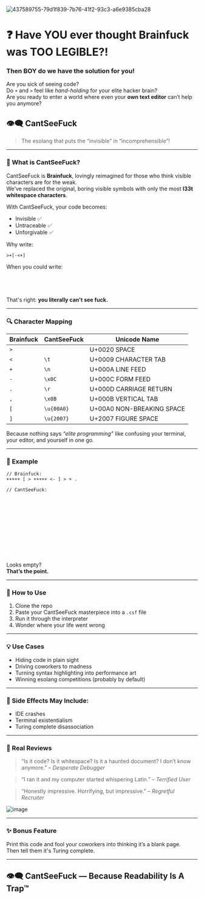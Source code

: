 
![437589755-79d1f839-7b76-41f2-93c3-a6e9385cba28](https://github.com/user-attachments/assets/289405eb-b637-40c6-8979-c60a94ca0f1a)

# ❓ Have YOU ever thought Brainfuck was TOO LEGIBLE?!

### Then BOY do we have the solution for you!

Are you sick of seeing code?  
Do `+` and `>` feel like *hand-holding* for your elite hacker brain?  
Are you ready to enter a world where even your **own text editor** can’t help you anymore?

## 👁️‍🗨️ **CantSeeFuck**  
> The esolang that puts the “invisible” in “incomprehensible”!

---

### 🤯 What is CantSeeFuck?

CantSeeFuck is **Brainfuck**, lovingly reimagined for those who think visible characters are for the weak.  
We’ve replaced the original, boring visible symbols with only the most **l33t whitespace characters**.

With CantSeeFuck, your code becomes:
- Invisible ✅  
- Untraceable ✅  
- Unforgivable ✅

Why write:
```
>+[-<+]
```
When you could write:
```

 	
  	

```

That's right: **you literally can't see fuck.**

---

### 🔍 Character Mapping

| Brainfuck | CantSeeFuck         | Unicode Name              |
|-----------|---------------------|----------------------------|
| `>`       | ` `                 | U+0020 SPACE               |
| `<`       | `\t`                | U+0009 CHARACTER TAB       |
| `+`       | `\n`                | U+000A LINE FEED           |
| `-`       | `\x0C`              | U+000C FORM FEED           |
| `.`       | `\r`                | U+000D CARRIAGE RETURN     |
| `,`       | `\x0B`              | U+000B VERTICAL TAB        |
| `[`       | `\u{00A0}`          | U+00A0 NON-BREAKING SPACE  |
| `]`       | `\u{2007}`          | U+2007 FIGURE SPACE        |

Because nothing says *“elite programming”* like confusing your terminal, your editor, and yourself in one go.

---

### 🧪 Example

```
// Brainfuck:
+++++ [ > +++++ <- ] > + .

// CantSeeFuck:





  




	  
 

```

Looks empty?  
**That’s the point.**

---

### 🧰 How to Use

1. Clone the repo  
2. Paste your CantSeeFuck masterpiece into a `.csf` file  
3. Run it through the interpreter
4. Wonder where your life went wrong

---

### 💡 Use Cases

- Hiding code in plain sight  
- Driving coworkers to madness  
- Turning syntax highlighting into performance art  
- Winning esolang competitions (probably by default)

---

### 🛑 Side Effects May Include:

- IDE crashes  
- Terminal existentialism  
- Turing complete disassociation

---

### 📣 Real Reviews

> “Is it code? Is it whitespace? Is it a haunted document? I don’t know anymore.” – *Desperate Debugger*  

> “I ran it and my computer started whispering Latin.” – *Terrified User*  

> “Honestly impressive. Horrifying, but impressive.” – *Regretful Recruiter*

![image](https://github.com/user-attachments/assets/eb26ef4c-9cd7-4331-a083-6eae6580820e)

---

### ✨ Bonus Feature

Print this code and fool your coworkers into thinking it’s a blank page.  
Then tell them it's Turing complete.

---

## 👁️‍🗨️ CantSeeFuck — Because Readability Is A Trap™
